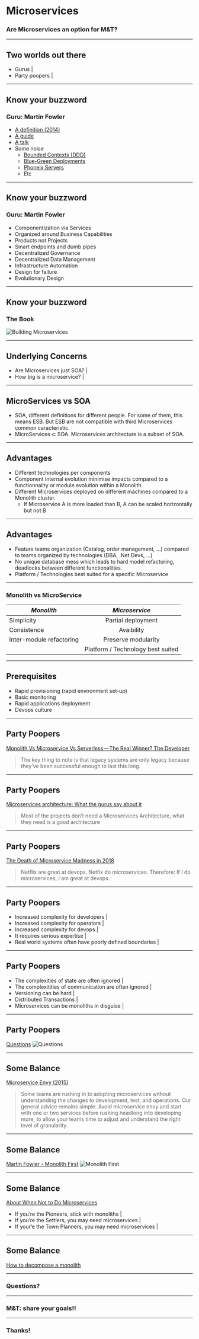# Microservices

### Are Microservices an option for M&T?

---

## Two worlds out there

- Gurus |
- Party poopers |

---

## Know your buzzword
### Guru: Martin Fowler

- [A definition (2014)](https://martinfowler.com/articles/microservices.html)
- [A guide](https://martinfowler.com/microservices/)
- [A talk](https://www.youtube.com/watch?v=wgdBVIX9ifA)
- Some noise
  - [Bounded Contexts (DDD)](https://martinfowler.com/bliki/BoundedContext.html)
  - [Blue-Green Deployments](https://martinfowler.com/bliki/BlueGreenDeployment.html)
  - [Phoneix Servers](https://martinfowler.com/bliki/PhoenixServer.html)
  - Etc

---

## Know your buzzword
### Guru: Martin Fowler

- Componentization via Services
- Organized around Business Capabilities
- Products not Projects
- Smart endpoints and dumb pipes
- Decentralized Governance
- Decentralized Data Management
- Infrastructure Automation
- Design for failure
- Evolutionary Design

---

## Know your buzzword
### The Book

![Building Microservices](https://martinfowler.com/articles/microservices/images/sam-book.jpg)

---

## Underlying Concerns

- Are Microservices just SOA? |
- How big is a microservice? |

---

## MicroServices vs SOA

- SOA, different definitions for different people. For some of them, this means ESB. But ESB are not compatible with third Microservices common caracteristic.
- MicroServices ⊂ SOA. Microservices architecture is a subset of SOA.

---

## Advantages

* Different technologies per components
* Component internal evolution minimise impacts compared to a functionnality or module evolution within a Monolith
* Different Microservices deployed on different machines compared to a Monolith cluster.
  * If Microservice A is more loaded than B, A can be scaled horizontally but not B

---

## Advantages

* Feature teams organization (Catalog, order management, ...) compared to teams organized by technologies (DBA, .Net Devs, ...)
* No unique database mess which leads to hard model refactoring, deadlocks between different functionalities.
* Platform / Technologies best suited for a specific Microservice

---

### Monolith vs MicroService

| _Monolith_   |     _Microservice_      |
|----------|:-------------:|
| Simplicity |  Partial deployment |
| Consistence |    Avaibility   |
| Inter-module refactoring | Preserve modularity |
|  | Platform / Technology best suited |

---

## Prerequisites
* Rapid provisioning (rapid environment set-up)
* Basic monitoring
* Rapid applications deployment
* Devops culture

---

## Party Poopers

[Monolith Vs Microservice Vs Serverless — The Real Winner? The Developer](https://hackernoon.com/monolith-vs-microservice-vs-serverless-the-real-winner-the-developer-8aae6042fb48)
> The key thing to note is that legacy systems are only legacy because they’ve been successful enough to last this long.

---

## Party Poopers

[Microservices architecture: What the gurus say about it](https://herbertograca.com/2017/01/26/microservices-architecture/)
> Most of the projects don’t need a Microservices Architecture, what they need is a good architecture

---

## Party Poopers

[The Death of Microservice Madness in 2018](http://www.dwmkerr.com/the-death-of-microservice-madness-in-2018/)
> Netflix are great at devops. Netfix do microservices. Therefore: If I do microservices, I am great at devops.

---

## Party Poopers

- Increased complexity for developers |
- Increased complexity for operators |
- Increased complexity for devops |
- It requires serious expertise |
- Real world systems often have poorly defined boundaries |

---

## Party Poopers

- The complexities of state are often ignored |
- The complexitities of communication are often ignored |
- Versioning can be hard |
- Distributed Transactions |
- Microservices can be monoliths in disguise |

---

## Party Poopers

[Questions](http://www.dwmkerr.com/content/images/2018/01/questions.png)
![Questions](http://www.dwmkerr.com/content/images/2018/01/questions.png)

---

## Some Balance

[Microservice Envy (2015)](https://www.thoughtworks.com/radar/techniques/microservice-envy)
> Some teams are rushing in to adopting microservices without understanding the changes to development, test, and operations. Our general advice remains simple. Avoid microservice envy and start with one or two services before rushing headlong into developing more, to allow your teams time to adjust and understand the right level of granularity.

---

## Some Balance

[Martin Fowler - Monolith First](https://martinfowler.com/bliki/MonolithFirst.html)
![Monolith First](https://martinfowler.com/bliki/images/microservice-verdict/path.png)

---

## Some Balance

[About When Not to Do Microservices](http://blog.christianposta.com/microservices/when-not-to-do-microservices/)
- If you’re the Pioneers, stick with monoliths |
- If you’re the Settlers, you may need microservices |
- If your’e the Town Planners, you may need microservices |

---

## Some Balance

[How to decompose a monolith](https://herbertograca.com/2017/01/26/microservices-architecture/#how-to-decompose-a-monolith)

---

### Questions?

---

### M&T: share your goals!!

---

### Thanks!
